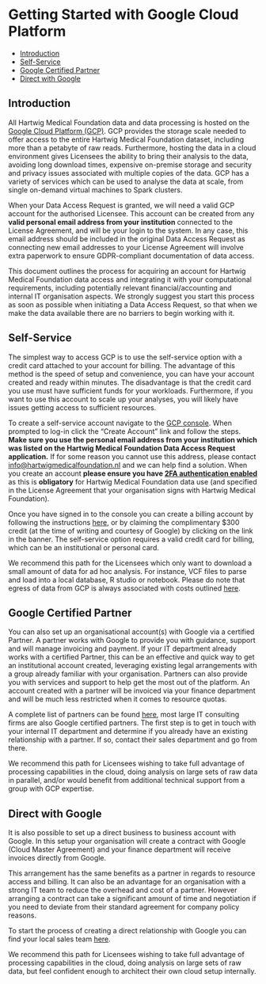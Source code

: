 # Getting Started with Google Cloud Platform

- [Introduction](#introduction)
- [Self-Service](#self-service)
- [Google Certified Partner](#google-certified-partner)
- [Direct with Google](#direct-with-google)

## Introduction
All Hartwig Medical Foundation data and data processing is hosted on the [Google Cloud Platform (GCP)](https://cloud.google.com/). GCP provides the storage scale needed to offer access to the entire Hartwig Medical Foundation dataset, including more than a petabyte of raw reads. Furthermore, hosting the data in a cloud environment gives Licensees the ability to bring their analysis to the data, avoiding long download times, expensive on-premise storage and security and privacy issues associated with multiple copies of the data. GCP has a variety of services which can be used to analyse the data at scale, from single on-demand virtual machines to Spark clusters. 

When your Data Access Request is granted, we will need a valid GCP account for the authorised Licensee. This account can be created from any **valid personal email address from your institution** connected to the License Agreement, and will be your login to the system. In any case, this email address should be included in the original Data Access Request as connecting new email addresses to your License Agreement will involve extra paperwork to ensure GDPR-compliant documentation of data access.

This document outlines the process for acquiring an account for Hartwig Medical Foundation data access and integrating it with your computational requirements, including potentially relevant financial/accounting and internal IT organisation aspects. We strongly suggest you start this process as soon as possible when initiating a Data Access Request, so that when we make the data available there are no barriers to begin working with it.

## Self-Service
The simplest way to access GCP is to use the self-service option with a credit card attached to your account for billing. The advantage of this method is the speed of setup and convenience, you can have your account created and ready within minutes. The disadvantage is that the credit card you use must have sufficient funds for your workloads. Furthermore, if you want to use this account to scale up your analyses, you will likely have issues getting access to sufficient resources.

To create a self-service account navigate to the [GCP console](https://console.cloud.google.com/). When prompted to log-in click the “Create Account” link and follow the steps. **Make sure you use the personal email address from your institution which was listed on the Hartwig Medical Foundation Data Access Request application.** If for some reason you cannot use this address, please contact <info@hartwigmedicalfoundation.nl> and we can help find a solution. When you create an account **please ensure you have [2FA authentication enabled](https://support.google.com/accounts/answer/185839?co=GENIE.Platform%3DDesktop&hl=en)** as this is **obligatory** for Hartwig Medical Foundation data use (and specified in the License Agreement that your organisation signs with Hartwig Medical Foundation).

Once you have signed in to the console you can create a billing account by following the instructions [here](https://cloud.google.com/billing/docs/how-to/manage-billing-account), or by claiming the complimentary $300 credit (at the time of writing and courtesy of Google) by clicking on the link in the banner. The self-service option requires a valid credit card for billing, which can be an institutional or personal card.

We recommend this path for the Licensees which only want to download a small amount of data for ad hoc analysis. For instance, VCF files to parse and load into a local database, R studio or notebook. Please do note that egress of data from GCP is always associated with costs outlined [here](https://cloud.google.com/compute/network-pricing).

## Google Certified Partner
You can also set up an organisational account(s) with Google via a certified Partner. A partner works with Google to provide you with guidance, support and will manage invoicing and payment. If your IT department already works with a certified Partner, this can be an effective and quick way to get an institutional account created, leveraging existing legal arrangements with a group already familiar with your organisation. Partners can also provide you with services and support to help get the most out of the platform. An account created with a partner will be invoiced via your finance department and will be much less restricted when it comes to resource quotas.

A complete list of partners can be found [here](https://cloud.withgoogle.com/partners/), most large IT consulting firms are also Google certified partners. The first step is to get in touch with your internal IT department and determine if you already have an existing relationship with a partner. If so, contact their sales department and go from there.

We recommend this path for Licensees wishing to take full advantage of processing capabilities in the cloud, doing analysis on large sets of raw data in parallel, and/or would benefit from additional technical support from a group with GCP expertise. 

## Direct with Google
It is also possible to set up a direct business to business account with Google. In this setup your organisation will create a contract with Google (Cloud Master Agreement) and your finance department will receive invoices directly from Google. 

This arrangement has the same benefits as a partner in regards to resource access and billing. It can also be an advantage for an organisation with a strong IT team to reduce the overhead and cost of a partner. However arranging a contract can take a significant amount of time and negotiation if you need to deviate from their standard agreement for company policy reasons.

To start the process of creating a direct relationship with Google you can find your local sales team [here](https://cloud.google.com/contact).

We recommend this path for Licensees wishing to take full advantage of processing capabilities in the cloud, doing analysis on large sets of raw data, but feel confident enough to architect their own cloud setup internally.

